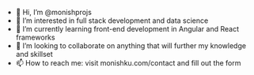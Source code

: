 - 👋 Hi, I’m @monishprojs
- 👀 I’m interested in full stack development and data science
- 🌱 I’m currently learning front-end development in Angular and React frameworks
- 💞️ I’m looking to collaborate on anything that will further my knowledge and skillset
- 📫 How to reach me: visit monishku.com/contact and fill out the form

<!---
monishprojs/monishprojs is a ✨ special ✨ repository because its `README.md` (this file) appears on your GitHub profile.
You can click the Preview link to take a look at your changes.
--->
